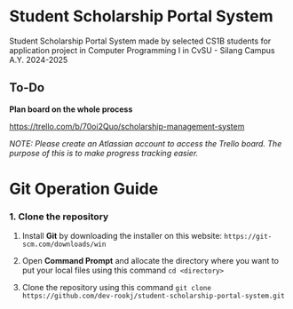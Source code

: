 # Student Scholarship Portal System
Student Scholarship Portal System made by selected CS1B students for application project in Computer Programming I in CvSU - Silang Campus A.Y. 2024-2025

## To-Do
**Plan board on the whole process**

https://trello.com/b/70oi2Quo/scholarship-management-system

*NOTE: Please create an Atlassian account to access the Trello board. The purpose of this is to make progress tracking easier.*

# Git Operation Guide

### 1. Clone the repository
1. Install **Git** by downloading the installer on this website:
```https://git-scm.com/downloads/win```

3. Open **Command Prompt** and allocate the directory where you want to put your local files using this command
```cd <directory>```

5. Clone the repository using this command
```git clone https://github.com/dev-rookj/student-scholarship-portal-system.git```
